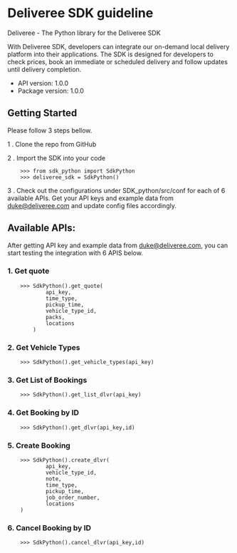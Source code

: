 # Deliveree SDK guideline

Deliveree - The Python library for the Deliveree SDK

With Deliveree SDK, developers can integrate our on-demand local delivery platform into their applications. The SDK is designed for developers to check prices, book an immediate or scheduled delivery and follow updates until delivery completion.

- API version: 1.0.0
- Package version: 1.0.0

## Getting Started
Please follow 3 steps bellow.

1 . Clone the repo from GitHub

2 . Import the SDK into your code
```shell
    >>> from sdk_python import SdkPython
    >>> deliveree_sdk = SdkPython()
```

3 . Check out the configurations under SDK_python/src/conf for each of 6 available APIs. Get your API keys and example data from duke@deliveree.com and update config files accordingly.


## Available APIs:
After getting API key and example data from duke@deliveree.com, you can start testing the integration with 6 APIS below. 
### 1. Get quote
```shell
    >>> SdkPython().get_quote(
            api_key,
            time_type,
            pickup_time,
            vehicle_type_id,
            packs,
            locations
        )
```

### 2. Get Vehicle Types
```shell
    >>> SdkPython().get_vehicle_types(api_key)
```

### 3. Get List of Bookings
```shell
    >>> SdkPython().get_list_dlvr(api_key)
```

### 4. Get Booking by ID
```shell
    >>> SdkPython().get_dlvr(api_key,id)
```

### 5. Create Booking
```shell
    >>> SdkPython().create_dlvr(
            api_key,
            vehicle_type_id,
            note,
            time_type,
            pickup_time,
            job_order_number,
            locations
    )
```

### 6. Cancel Booking by ID
```shell
    >>> SdkPython().cancel_dlvr(api_key,id)
```
